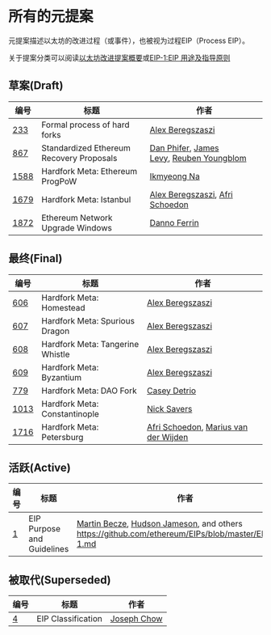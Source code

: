 # 所有的元提案

元提案描述以太坊的改进过程（或事件），也被视为过程EIP（Process EIP）。

关于提案分类可以阅读[以太坊改进提案概要](https://learnblockchain.cn/docs/eips/)或[EIP-1:EIP 用途及指导原则](https://learnblockchain.cn/docs/eips/eip-1.html)

## 草案(Draft)

| 编号 | 标题 | 作者 |
| --- | --- | --- |
| [233](eip-233.md) | Formal process of hard forks | [Alex Beregszaszi](https://github.com/axic) |
| [867](eip-867.md) | Standardized Ethereum Recovery Proposals | [Dan Phifer](mailto:dp@musiconomi.com), [James Levy](mailto:james@taptrust.com), [Reuben Youngblom](mailto:reuben@taptrust.com) |
| [1588](eip-1588.md) | Hardfork Meta: Ethereum ProgPoW | [Ikmyeong Na](https://github.com/naikmyeong) |
| [1679](eip-1679) | Hardfork Meta: Istanbul | [Alex Beregszaszi](https://github.com/axic), [Afri Schoedon](https://github.com/5chdn) |
| [1872](eip-1872.md) | Ethereum Network Upgrade Windows | [Danno Ferrin](https://github.com/shemnon) |

## 最终(Final)

| 编号 | 标题 | 作者 |
| --- | --- | --- |
| [606](eip-606.md) | Hardfork Meta: Homestead | [Alex Beregszaszi](https://github.com/axic) |
| [607](eip-607.md) | Hardfork Meta: Spurious Dragon | [Alex Beregszaszi](https://github.com/axic) |
| [608](eip-608.md) | Hardfork Meta: Tangerine Whistle | [Alex Beregszaszi](https://github.com/axic) |
| [609](eip-609.md) | Hardfork Meta: Byzantium | [Alex Beregszaszi](https://github.com/axic) |
| [779](eip-779.md) | Hardfork Meta: DAO Fork | [Casey Detrio](https://github.com/cdetrio) |
| [1013](eip-1013.md) | Hardfork Meta: Constantinople | [Nick Savers](https://github.com/nicksavers) |
| [1716](eip-1716.md) | Hardfork Meta: Petersburg | [Afri Schoedon](https://github.com/5chdn), [Marius van der Wijden](https://github.com/MariusVanDerWijden) |

## 活跃(Active)

| 编号 | 标题 | 作者 |
| --- | --- | --- |
| [1](eip-1.md) | EIP Purpose and Guidelines | [Martin Becze](mailto:mb@ethereum.org), [Hudson Jameson](mailto:hudson@ethereum.org), and others https://github.com/ethereum/EIPs/blob/master/EIPS/eip-1.md |

## 被取代(Superseded)

| 编号 | 标题 | 作者 |
| --- | --- | --- |
| [4](eip-4.md) | EIP Classification | [Joseph Chow](https://github.com/ethers) |

